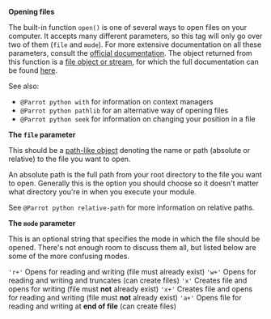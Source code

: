 **Opening files**

The built-in function `open()` is one of several ways to open files on your computer. It accepts many different parameters, so this tag will only go over two of them (`file` and `mode`). For more extensive documentation on all these parameters, consult the [official documentation](https://docs.python.org/3/library/functions.html#open). The object returned from this function is a [file object or stream](https://docs.python.org/3/glossary.html#term-file-object), for which the full documentation can be found [here](https://docs.python.org/3/library/io.html#io.TextIOBase).

See also:  
- `@Parrot python with` for information on context managers  
- `@Parrot python pathlib` for an alternative way of opening files  
- `@Parrot python seek` for information on changing your position in a file  

**The `file` parameter**

This should be a [path-like object](https://docs.python.org/3/glossary.html#term-path-like-object) denoting the name or path (absolute or relative) to the file you want to open.

An absolute path is the full path from your root directory to the file you want to open. Generally this is the option you should choose so it doesn't matter what directory you're in when you execute your module.

See `@Parrot python relative-path` for more information on relative paths.

**The `mode` parameter**

This is an optional string that specifies the mode in which the file should be opened. There's not enough room to discuss them all, but listed below are some of the more confusing modes.

`'r+'` Opens for reading and writing (file must already exist)
`'w+'` Opens for reading and writing and truncates (can create files)
`'x'` Creates file and opens for writing (file must **not** already exist)
`'x+'` Creates file and opens for reading and writing (file must **not** already exist)
`'a+'` Opens file for reading and writing at **end of file** (can create files)
